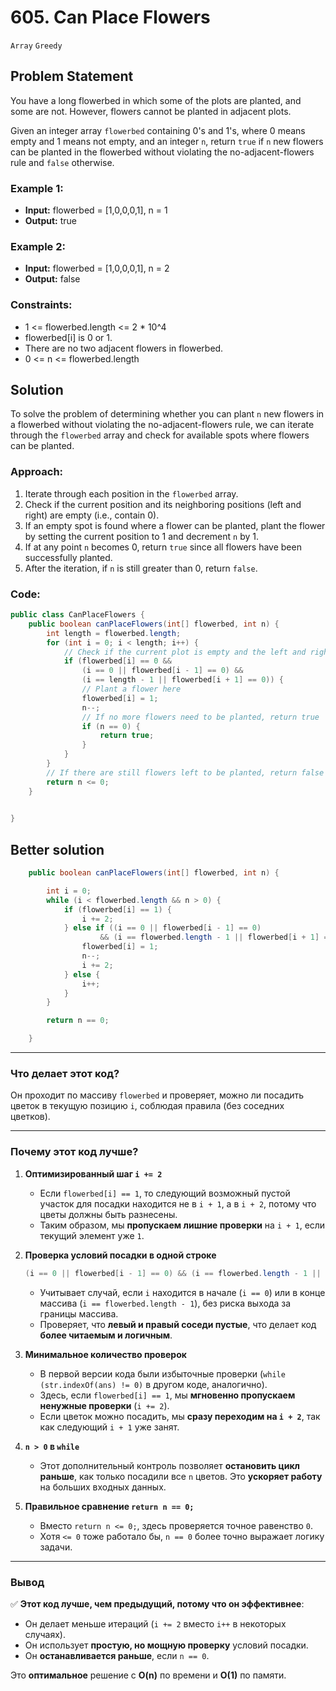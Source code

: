 # 605. Can Place Flowers
`Array` `Greedy`
## Problem Statement

You have a long flowerbed in which some of the plots are planted, and some are not. However, flowers cannot be planted in adjacent plots.

Given an integer array `flowerbed` containing 0's and 1's, where 0 means empty and 1 means not empty, and an integer `n`, return `true` if `n` new flowers can be planted in the flowerbed without violating the no-adjacent-flowers rule and `false` otherwise.

### Example 1:

- **Input:** flowerbed = [1,0,0,0,1], n = 1
- **Output:** true

### Example 2:

- **Input:** flowerbed = [1,0,0,0,1], n = 2
- **Output:** false

### Constraints:

- 1 <= flowerbed.length <= 2 * 10^4
- flowerbed[i] is 0 or 1.
- There are no two adjacent flowers in flowerbed.
- 0 <= n <= flowerbed.length

## Solution

To solve the problem of determining whether you can plant `n` new flowers in a flowerbed without violating the no-adjacent-flowers rule, we can iterate through the `flowerbed` array and check for available spots where flowers can be planted.

### Approach:

1. Iterate through each position in the `flowerbed` array.
2. Check if the current position and its neighboring positions (left and right) are empty (i.e., contain 0).
3. If an empty spot is found where a flower can be planted, plant the flower by setting the current position to 1 and decrement `n` by 1.
4. If at any point `n` becomes 0, return `true` since all flowers have been successfully planted.
5. After the iteration, if `n` is still greater than 0, return `false`.

### Code:

```java
public class CanPlaceFlowers {
    public boolean canPlaceFlowers(int[] flowerbed, int n) {
        int length = flowerbed.length;
        for (int i = 0; i < length; i++) {
            // Check if the current plot is empty and the left and right plots are empty or out of bounds
            if (flowerbed[i] == 0 && 
                (i == 0 || flowerbed[i - 1] == 0) && 
                (i == length - 1 || flowerbed[i + 1] == 0)) {
                // Plant a flower here
                flowerbed[i] = 1;
                n--;
                // If no more flowers need to be planted, return true
                if (n == 0) {
                    return true;
                }
            }
        }
        // If there are still flowers left to be planted, return false
        return n <= 0;
    }

    
}
```

## Better solution
```java
    public boolean canPlaceFlowers(int[] flowerbed, int n) {

        int i = 0;
        while (i < flowerbed.length && n > 0) {
            if (flowerbed[i] == 1) {
                i += 2;
            } else if ((i == 0 || flowerbed[i - 1] == 0)
                    && (i == flowerbed.length - 1 || flowerbed[i + 1] == 0)) {
                flowerbed[i] = 1;
                n--;
                i += 2;
            } else {
                i++;
            }
        }

        return n == 0;

    }
```


---

### **Что делает этот код?**
Он проходит по массиву `flowerbed` и проверяет, можно ли посадить цветок в текущую позицию `i`, соблюдая правила (без соседних цветков).

---

### **Почему этот код лучше?**
1. **Оптимизированный шаг `i += 2`**
    - Если `flowerbed[i] == 1`, то следующий возможный пустой участок для посадки находится не в `i + 1`, а в `i + 2`, потому что цветы должны быть разнесены.
    - Таким образом, мы **пропускаем лишние проверки** на `i + 1`, если текущий элемент уже `1`.

2. **Проверка условий посадки в одной строке**
   ```java
   (i == 0 || flowerbed[i - 1] == 0) && (i == flowerbed.length - 1 || flowerbed[i + 1] == 0)
   ```
    - Учитывает случай, если `i` находится в начале (`i == 0`) или в конце массива (`i == flowerbed.length - 1`), без риска выхода за границы массива.
    - Проверяет, что **левый и правый соседи пустые**, что делает код **более читаемым и логичным**.

3. **Минимальное количество проверок**
    - В первой версии кода были избыточные проверки (`while (str.indexOf(ans) != 0)` в другом коде, аналогично).
    - Здесь, если `flowerbed[i] == 1`, мы **мгновенно пропускаем ненужные проверки** (`i += 2`).
    - Если цветок можно посадить, мы **сразу переходим на `i + 2`**, так как следующий `i + 1` уже занят.

4. **`n > 0` в `while`**
    - Этот дополнительный контроль позволяет **остановить цикл раньше**, как только посадили все `n` цветов. Это **ускоряет работу** на больших входных данных.

5. **Правильное сравнение `return n == 0;`**
    - Вместо `return n <= 0;`, здесь проверяется точное равенство `0`.
    - Хотя `<= 0` тоже работало бы, `n == 0` более точно выражает логику задачи.

---

### **Вывод**
✅ **Этот код лучше, чем предыдущий, потому что он эффективнее**:
- Он делает меньше итераций (`i += 2` вместо `i++` в некоторых случаях).
- Он использует **простую, но мощную проверку** условий посадки.
- Он **останавливается раньше**, если `n == 0`.

Это **оптимальное** решение с **O(n)** по времени и **O(1)** по памяти.